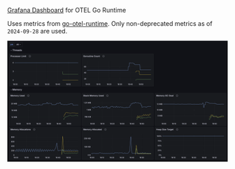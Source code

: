 [Grafana Dashboard](https://grafana.com/grafana/dashboards/22035) for OTEL Go Runtime

Uses metrics from [go-otel-runtime](https://pkg.go.dev/go.opentelemetry.io/contrib/instrumentation/runtime).
Only non-deprecated metrics as of `2024-09-28` are used.

![](example.png)
